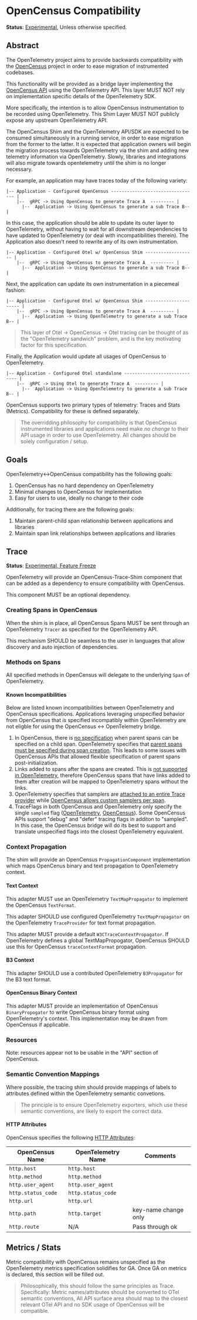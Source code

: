 # OpenCensus Compatibility

**Status**: [Experimental](../document-status.md), Unless otherwise specified.

## Abstract

The OpenTelemetry project aims to provide backwards compatibility with the
[OpenCensus](https://opencensus.io) project in order to ease migration of
instrumented codebases.

This functionality will be provided as a bridge layer implementing the
[OpenCensus API](https://github.com/census-instrumentation/opencensus-specs)
using the OpenTelemetry API. This layer MUST NOT rely on implementation specific
details of the OpenTelemetry SDK.

More specifically, the intention is to allow OpenCensus instrumentation to be
recorded using OpenTelemetry. This Shim Layer MUST NOT publicly expose any
upstream OpenTelemetry API.

The OpenCensus Shim and the OpenTelemetry API/SDK are expected to be consumed
simultaneously in a running service, in order to ease migration from the former
to the latter.  It is expected that application owners will begin the migration
process towards OpenTelemetry via the shim and adding new telemetry information
via OpenTelemetry.  Slowly, libraries and integrations will also migrate
towards opentelemetry until the shim is no longer necessary.

For example, an application may have traces today of the following variety:

```
|-- Application - Configured OpenCensus --------------------------------- |
    |--  gRPC -> Using OpenCensus to generate Trace A  --------- |
      |--  Application -> Using OpenCensus to generate a sub Trace B-- |
```

In this case, the application should be able to update its outer layer to
OpenTelemetry, without having to wait for all downstream dependencies to
have updated to OpenTelemetry (or deal with incompatibilities therein). The
Application also doesn't need to rewrite any of its own instrumentation.

```
|-- Application - Configured Otel w/ OpenCensus Shim ------------------- |
    |--  gRPC -> Using OpenCensus to generate Trace A  --------- |
      |--  Application -> Using OpenCensus to generate a sub Trace B-- |
```

Next, the application can update its own instrumentation in a piecemeal fashion:

```
|-- Application - Configured Otel w/ OpenCensus Shim ---------------------- |
    |--  gRPC -> Using OpenCensus to generate Trace A  --------- |
      |--  Application -> Using OpenTelemetry to generate a sub Trace B-- |
```

> This layer of Otel -> OpenCensus -> Otel tracing can be thought of as the
> "OpenTelemetry sandwich" problem, and is the key motivating factor for
> this specification.

Finally, the Application would update all usages of OpenCensus to OpenTelemetry.

```
|-- Application - Configured Otel standalone ----------------------------- |
    |--  gRPC -> Using Otel to generate Trace A  --------- |
      |--  Application -> Using OpenTelemetry to generate a sub Trace B-- |
```

OpenCensus supports two primary types of telemetry: Traces and Stats (Metrics).
Compatibility for these is defined separately.

> The overridding philosophy for compatibility is that OpenCensus instrumented
> libraries and applications need make *no change* to their API usage in order
> to use OpenTelemetry. All changes should be solely configuration / setup.

## Goals

OpenTelemetry<->OpenCensus compatibility has the following goals:

1. OpenCensus has no hard dependency on OpenTelemetry
2. Minimal changes to OpenCensus for implementation
3. Easy for users to use, ideally no change to their code

Additionally, for tracing there are the following goals:

1. Maintain parent-child span relationship between applications and libraries
2. Maintain span link relationships between applications and libraries

## Trace

**Status**: [Experimental, Feature Freeze](../document-status.md)

OpenTelemetry will provide an OpenCensus-Trace-Shim component that can be
added as a dependency to ensure compatibility with OpenCensus.

This component MUST be an optional dependency.

### Creating Spans in OpenCensus

When the shim is in place, all OpenCensus Spans MUST be sent through an
OpenTelemetry `Tracer` as specified for the OpenTelemetry API.

This mechanism SHOULD be seamless to the user in languages that allow discovery
and auto injection of dependencies.

### Methods on Spans

All specified methods in OpenCensus will delegate to the underlying `Span` of
OpenTelemetry.

#### Known Incompatibilities

Below are listed known incompatibilities between OpenTelemetry and OpenCensus
specifications.   Applications leveraging unspecified behavior from OpenCensus
that *is* specified incompatibly within OpenTelemetry are not eligble for
using the OpenCensus <-> OpenTelemetry bridge.

1. In OpenCensus, there is [no specification](https://github.com/census-instrumentation/opencensus-specs/blob/master/trace/Span.md#span-creation)
   when parent spans can be specified on a child span.   OpenTelemetry specifies
   that [parent spans must be specified during span creation](../trace/api.md#span-creation).
   This leads to some issues with OpenCensus APIs that allowed flexible
   specification of parent spans post-initialization.
2. Links added to spans after the spans are created. This is [not supported in
   OpenTelemetry](../trace/api.md#add-links), therefore OpenCensus spans
   that have links added to them after creation will be mapped to OpenTelemetry
   spans without the links.
3. OpenTelemetry specifies that samplers are
   [attached to an entire Trace provider](../trace/sdk.md#sampling)
   while [OpenCensus allows custom samplers per span](https://github.com/census-instrumentation/opencensus-specs/blob/master/trace/Sampling.md#how-can-users-control-the-sampler-that-is-used-for-sampling).
4. TraceFlags in both OpenCensus and OpenTelemetry only specify the single
   `sampled` flag ([OpenTelemetry](../trace/api.md#spancontext),
   [OpenCensus](https://github.com/census-instrumentation/opencensus-specs/blob/master/trace/TraceConfig.md#traceparams)).
   Some OpenCensus APIs support "debug" and "defer" tracing flags in additon to
   "sampled".  In this case, the OpenCensus bridge will do its best to support
   and translate unspecified flags into the closest OpenTelemetry equivalent.

### Context Propagation

The shim will provide an OpenCensus `PropagationComponent` implementation which
maps OpenCenus binary and text propagation to OpenTelemetry context.

#### Text Context

This adapter MUST use an OpenTelemetry `TextMapPropagator` to implement the
OpenCensus `TextFormat`.

This adapter SHOULD use configured OpenTelemetry `TextMapPropagator` on the
OpenTelemetry `TraceProvider` for text format propagation.

This adapter MUST provide a default `W3CTraceContextPropagator`.  If
OpenTelemetry defines a global TextMapPropogator, OpenCensus SHOULD use this
for OpenCensus `traceContextFormat` propagation.

#### B3 Context

This adapter SHOULD use a contributed OpenTelemetry `B3Propagator` for the
B3 text format.

#### OpenCensus Binary Context

This adapter MUST provide an implementation of OpenCensus `BinaryPropogator` to
write OpenCensus binary format using OpenTelemetry's context.  This
implementation may be drawn from OpenCensus if applicable.

### Resources

Note: resources appear not to be usable in the "API" section of OpenCensus.

### Semantic Convention Mappings

Where possible, the tracing shim should provide mappings of labels to attributes
defined within the OpenTelemetry semantic convetions.

> The principle is to ensure OpenTelemetry exporters, which use these semantic
> conventions, are likely to export the correct data.

#### HTTP Attributes

OpenCensus specifies the following [HTTP Attributes](https://github.com/census-instrumentation/opencensus-specs/blob/master/trace/HTTP.md#attributes):

| OpenCensus Name    | OpenTelemetry Name | Comments             |
| ------------------ | ------------------ |----------------------|
| `http.host`        | `http.host`        |                      |
| `http.method`      | `http.method`      |                      |
| `http.user_agent`  | `http.user_agent`  |                      |
| `http.status_code` | `http.status_code` |                      |
| `http.url`         | `http.url`         |                      |
| `http.path`        | `http.target`      | key-name change only |
| `http.route`       | N/A                | Pass through ok      |

## Metrics / Stats

Metric compatibility with OpenCensus remains unspecified as the OpenTelemetry
metrics specification solidifies for GA.   Once GA on metrics is declared,
this section will be filled out.

> Philosophically, this should follow the same principles as Trace.
> Specifically: Metric names/attributes should be converted to OTel semantic
> conventions, All API surface area should map to the closest relevant OTel
> API and no SDK usage of OpenCensus will be compatible.
